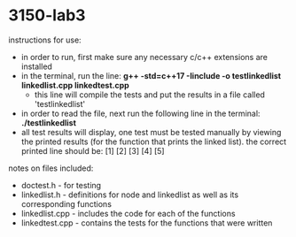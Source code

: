# 3150-lab3

instructions for use:
- in order to run, first make sure any necessary c/c++ extensions are installed
- in the terminal, run the line: **g++ -std=c++17 -Iinclude -o testlinkedlist linkedlist.cpp linkedtest.cpp**
    - this line will compile the tests and put the results in a file called 'testlinkedlist'
- in order to read the file, next run the following line in the terminal: **./testlinkedlist**
- all test results will display, one test must be tested manually by viewing the printed results
(for the function that prints the linked list). the correct printed line should be: [1] [2] [3] [4] [5]

notes on files included:
- doctest.h - for testing
- linkedlist.h - definitions for node and linkedlist as well as its corresponding functions
- linkedlist.cpp - includes the code for each of the functions
- linkedtest.cpp - contains the tests for the functions that were written